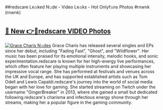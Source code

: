 ##redscare Le𝚊ked N𝚞de - Video Le𝚊ks - Hot Onlyf𝚊ns Photos #rnwnk (rnwnk)

# <h2><a href="https://mediaupload.pro?title=redscare&ref=9FEB">🔗 New 👉🔴redscare VIDEO Photos</a></h2>

[![Grace Charis N𝚞des](https://i.imgur.com/rIISA9y.gif)](https://mediaupload.pro?title=redscare&ref=9FEB)
Grace Charis has released several singles and EPs since her debut, including "Fading Fast", "Ghost", and "Wildflower". Her music has been praised for its emotional intensity, melodic hooks, and sonic experimentation.redscare is known for her high-energy live performances, which often feature her playing multiple instruments and showcasing her impressive vocal range. She has performed at festivals and venues across the UK and Europe, and has supported established artists such as Tom Odell and Lewis Capaldi.redscare's journey into the world of social media began with her love for gaming. She started streaming on Twitch under the username "GingerBreaker" in 2013, where she gained a small but dedicated following.redscare's charisma and infectious energy shone through her streams, making her a popular figure in the gaming community.